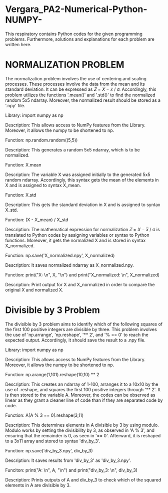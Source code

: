 # Vergara_PA2-Numerical-Python-NUMPY-
This respiratory contains Python codes for the given programming problems. Furthermore, solutions and explanations for each problem are written here.

# NORMALIZATION PROBLEM
The normalization problem involves the use of centering and scaling processes. These processes involve the data from the mean and its standard deviation. It can be expressed as 𝑍 = 𝑋 − 𝑥̅ / σ. Accordingly, this problem utilizes the functions '.mean()' and '.std()' to find the normalized random 5x5 ndarray. Moreover, the normalized result should be stored as a '.npy' file. 

Library: import numpy as np

Description: This allows access to NumPy features from the Library. Moreover, it allows the numpy to be shortened to np.

Function: np.random.random((5,5))

Description: This generates a random 5x5 ndarray, which is to be normalized.

Function: X.mean

Description: The variable X was assigned initially to the generated 5x5 random ndarray. Accordingly, this syntax gets the mean of the elements in X and is assigned to syntax X_mean.

Function: X.std

Description: This gets the standard deviation in X and is assigned to syntax X_std.

Function: (X - X_mean) / X_std

Description: The mathematical expression for normalization 𝑍 = 𝑋 − 𝑥̅ / σ is translated to Python codes by assigning variables or syntax to Python functions. Moreover, it gets the normalized X and is stored in syntax X_normalized.

Function: np.save('X_normalized.npy', X_normalized)

Description: It saves normalized ndarray as X_normalized.npy.

Function: print("X: \n", X, "\n") and print("X_normalized: \n", X_normalized)

Description: Print output for X and X_normalized in order to compare the original X and normalized X.

# Divisible by 3 Problem
The divisible by 3 problem aims to identify which of the following squares of the first 100 positive integers are divisible by three. This problem involves the use of 'np.arrange', 'np.reshape', '** 2', and '% == 0' to reach the expected output. Accordingly, it should save the result to a .npy file.

Library: import numpy as np

Description: This allows access to NumPy features from the Library. Moreover, it allows the numpy to be shortened to np.

Function: np.arange(1,101).reshape(10,10) ** 2

Description: This creates an ndarray of 1-100, arranges it to a 10x10 by the use of .reshape, and squares the first 100 positive integers through '** 2'. It is then stored to the variable A. Moreover, the codes can be observed as linear as they grant a cleaner line of code than if they are separated code by code.

Function: A[A % 3 == 0].reshape(3,11)

Description: This determines elements in A divisible by 3 by using modulo. Modulo works by setting the divisibility by 3, as observed in 'A % 3', and ensuring that the remainder is 0, as seen in '== 0'. Afterward, it is reshaped to a 3x11 array and stored to syntax 'div_by_3'.

Function: np.save('div_by_3.npy', div_by_3)

Description: It saves results from 'div_by_3' as 'div_by_3.npy'.

Funciton: print("A: \n", A, "\n") and print("div_by_3: \n", div_by_3)

Description: Prints outputs of A and div_by_3 to check which of the squared elements in A are divisible by 3.
